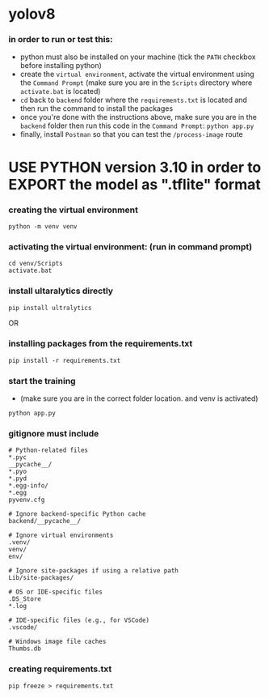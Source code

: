 # yolov8


### in order to run or test this:
- python must also be installed on your machine (tick the `PATH` checkbox before installing python)
- create the `virtual environment`, activate the virtual environment using the `Command Prompt` (make sure you are in the `Scripts` directory where `activate.bat` is located)
- `cd` back to `backend` folder where the  `requirements.txt` is located and then run the command to install the packages
- once you're done with the instructions above, make sure you are in the `backend` folder then run this code in the `Command Prompt`:
  `python app.py`
- finally, install `Postman` so that you can test the `/process-image` route

# USE PYTHON version 3.10 in order to EXPORT the model as ".tflite" format

### creating the virtual environment
```
python -m venv venv
```

### activating the virtual environment: (run in command prompt)
```
cd venv/Scripts
activate.bat
```

### install ultaralytics directly
```
pip install ultralytics
```

OR 

### installing packages from the requirements.txt
```
pip install -r requirements.txt
```

### start the training 
- (make sure you are in the correct folder location. and venv is activated)
```
python app.py
```

### gitignore must include

```
# Python-related files
*.pyc
__pycache__/
*.pyo
*.pyd
*.egg-info/
*.egg
pyvenv.cfg

# Ignore backend-specific Python cache
backend/__pycache__/

# Ignore virtual environments
.venv/
venv/
env/

# Ignore site-packages if using a relative path
Lib/site-packages/

# OS or IDE-specific files
.DS_Store
*.log

# IDE-specific files (e.g., for VSCode)
.vscode/

# Windows image file caches
Thumbs.db

```

### creating requirements.txt
```
pip freeze > requirements.txt
```

